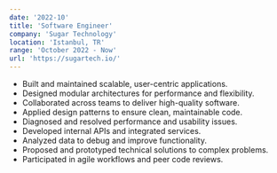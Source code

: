 ```yaml
---
date: '2022-10'
title: 'Software Engineer'
company: 'Sugar Technology'
location: 'Istanbul, TR'
range: 'October 2022 - Now'
url: 'https://sugartech.io/'
---
```


- Built and maintained scalable, user-centric applications.
- Designed modular architectures for performance and flexibility.
- Collaborated across teams to deliver high-quality software.
- Applied design patterns to ensure clean, maintainable code.
- Diagnosed and resolved performance and usability issues.
- Developed internal APIs and integrated services.
- Analyzed data to debug and improve functionality.
- Proposed and prototyped technical solutions to complex problems.
- Participated in agile workflows and peer code reviews.
